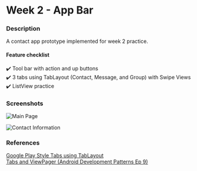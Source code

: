 # Week 2 - App Bar
### Description
A contact app prototype implemented for week 2 practice.  
#### Feature checklist  
:heavy_check_mark: Tool bar with action and up buttons  
:heavy_check_mark: 3 tabs using TabLayout (Contact, Message, and Group) with Swipe Views  
:heavy_check_mark: ListView practice

### Screenshots
![Main Page](http://i.imgur.com/1PlvSY7.jpg)

![Contact Information](http://i.imgur.com/4JoKh3S.jpg)

### References
[Google Play Style Tabs using TabLayout][15c35ba3]  
[Tabs and ViewPager (Android Development Patterns Ep 9)][ebd2ea39]  

  [15c35ba3]: https://guides.codepath.com/android/google-play-style-tabs-using-tablayout "Google Play Style Tabs using TabLayout"
  [ebd2ea39]: https://www.youtube.com/watch?v=zQekzaAgIlQ "Tabs and ViewPager (Android Development Patterns Ep 9)"
